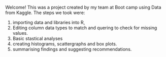 Welcome!
This was a project created by my team at Boot camp using Data from Kaggle. 
The steps we took were: 
1) importing data and libraries into R, 
2) Editing  column data types to match and quering to check for missing values. 
3) Basic stastical analyses
4) creating histograms, scattergraphs and box plots.
5) summarising findings and suggesting recommendations.
